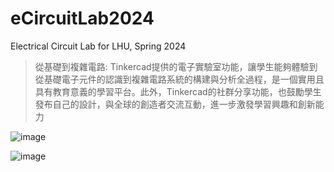 # eCircuitLab2024

Electrical Circuit Lab for LHU, Spring 2024

> 從基礎到複雜電路: Tinkercad提供的電子實驗室功能，讓學生能夠體驗到從基礎電子元件的認識到複雜電路系統的構建與分析全過程，是一個實用且具有教育意義的學習平台。此外，Tinkercad的社群分享功能，也鼓勵學生發布自己的設計，與全球的創造者交流互動，進一步激發學習興趣和創新能力

![image](https://github.com/Grace-TA/eCircuitLab2024/assets/89304181/6255e6bf-9cb6-4cc8-91fa-5beef5b6918a)

![image](https://github.com/Grace-TA/eCircuitLab2024/assets/89304181/c62c8d9b-0bc7-411e-9b71-fe7d578c7975)


